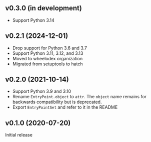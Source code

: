 v0.3.0 (in development)
-----------------------
- Support Python 3.14

v0.2.1 (2024-12-01)
-------------------
- Drop support for Python 3.6 and 3.7
- Support Python 3.11, 3.12, and 3.13
- Moved to wheelodex organization
- Migrated from setuptools to hatch

v0.2.0 (2021-10-14)
-------------------
- Support Python 3.9 and 3.10
- Rename `EntryPoint.object` to `attr`.  The `object` name remains for
  backwards compatibility but is deprecated.
- Export `EntryPointSet` and refer to it in the README

v0.1.0 (2020-07-20)
-------------------
Initial release
